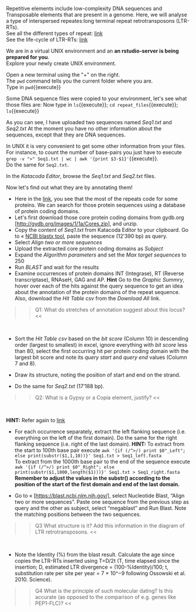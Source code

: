 Repetitive elements include low-complexity DNA sequences and Transposable elements that are present in a genome. Here, we will analyse a type of interspersed repeates:long terminal repeat retrotransposons (LTR-RTs).  
See all the different types of repeat: [link](https://media.springernature.com/full/springer-static/image/art%3A10.1038%2Fnrg2165/MediaObjects/41576_2007_Article_BFnrg2165_Fig1_HTML.jpg?as=webp)  
See the life-cycle of LTR-RTs: [link](https://en.wikipedia.org/wiki/LTR_retrotransposon#/media/File:LTR_retrotransposon.png)

We are in a virtual UNIX environment and an **an rstudio-server is being prepared for you**.  
Explore your newly create UNIX environment.

Open a new terminal using the "+" on the right.  
The `pwd` command tells you the current folder where you are.  
Type in `pwd`{{execute}}

Some DNA sequence files were copied to your environment, let's see what those files are:
Now type in `ls`{{execute}}; `cd repeat_files`{{execute}}; `ls`{{execute}}

As you can see, I have uploaded two sequences named *Seq1.txt* and *Seq2.txt*
At the moment you have no other information about the sequences, except that they are DNA sequences.  

In UNIX it is very convenient to get some other information from your files. For instance, to count the number of base-pairs you just have to execute `grep -v ">" Seq1.txt | wc | awk '{print $3-$1}'`{{execute}}.  
Do the same for `Seq2.txt`.  

In the *Katacoda Editor*, browse the *Seq1.txt* and *Seq2.txt* files.  

Now let's find out what they are by annotating them!  
* Here in the [link](https://media.springernature.com/full/springer-static/image/art%3A10.1038%2Fnrg2165/MediaObjects/41576_2007_Article_BFnrg2165_Fig1_HTML.jpg?as=webp), you see that the most of the repeats code for some proteins. We can search for those protein sequences using a database of protein coding domains.
* Let's first download those core protein coding domains from gydb.org [http://gydb.org/images/1/1a/Cores.zip], and unzip.
* Copy the content of *Seq1.txt* from Katacoda Editor to your clipboard. Go to « [NCBI blastx tool](https://blast.ncbi.nlm.nih.gov/Blast.cgi?PROGRAM=blastx&PAGE_TYPE=BlastSearch&BLAST_SPEC=blast2seq&LINK_LOC=blasttab), paste the sequence (12’390 bp) as query. 
* Select *Align two or more sequences*
* Upload the extracted core protein coding domains as *Subject*
* Expand the *Algorithm parameters* and set the *Max target sequences* to 250
* Run *BLAST* and wait for the results
* Examine occurrences of protein domains INT (Integrase), RT (Reverse transcriptase), RNAseH, GAG and AP. 
**Hint** Go to the *Graphic Summry*, hover over each of the hits against the query sequence to get an idea about the annotation of the protein domains of the repeat sequence. Also, download the *Hit Table csv* from the *Download All* link.


>>Q1: What do stretches of annotation suggest about this locus? <<

<br/>

* Sort the *Hit Table csv* based on the *bit score* (Column 10) in descending order (largest to smallest) in excel, ignore everything with *bit score* less than 80, select the first occurring hit per protein coding domain with the largest bit score and note its *query start* and *query end* values (Column 7 and 8). 
* Draw its structure, noting the position of start and end on the strand.

* Do the same for *Seq2.txt* (17’188 bp). 

>>Q2: What is a Gypsy or a Copia element, justify? << 
<br/>

**HINT:** Refer again to [link](https://media.springernature.com/full/springer-static/image/art%3A10.1038%2Fnrg2165/MediaObjects/41576_2007_Article_BFnrg2165_Fig1_HTML.jpg?as=webp)


* For each occurrence separately, extract the left flanking sequence (i.e. everything on the left of the first domain). Do the same for the right flanking sequence (i.e. right of the last domain).
**HINT:** To extract from the start to 100th base pair execute `awk '{if (/^>/) print $0"_Left"; else print(substr($1,1,10))}' Seq1.txt > Seq1_left.fasta`  
To extract from the 1000th base pair to the end of the sequence execute `awk '{if (/^>/) print $0"_Right"; else print(substr($1,1000,length($1)))}' Seq1.txt > Seq1_right.fasta`  
**Remember to adjust the values in the substr() according to the position of the start of the first domain and end of the last domain.**

* Go to « [https://blast.ncbi.nlm.nih.gov/], select Nucleotide Blast, “Align two or more sequences”. Paste one sequence from the previous step as query and the other as subject, select “megablast” and Run Blast. Note the matching positions between the two sequences. 

>>Q3 What structure is it? Add this information in the diagram of LTR retrotransposons. <<

<br/>

* Note the Identity (%) from the blast result. Calculate the age since copies the LTR-RTs inserted using T=D/2t (T, time elapsed since the insertion; D, estimated LTR divergence = (100-%Identity)/100; t,  substitution rate per site per year = 7 × 10^−9 following Ossowski et al. 2010. Science). 

>>Q4 What is the principle of such molecular dating? Is this accurate (as opposed to the comparison of e.g. genes like PEP1-FLC)? <<

<br/>

